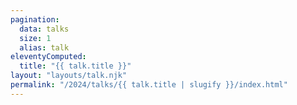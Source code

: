 ```yaml
---
pagination:
  data: talks
  size: 1
  alias: talk
eleventyComputed:
  title: "{{ talk.title }}"
layout: "layouts/talk.njk"
permalink: "/2024/talks/{{ talk.title | slugify }}/index.html"
---
```


